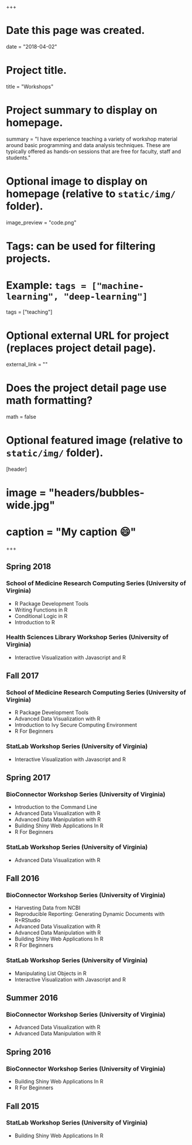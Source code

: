 +++
# Date this page was created.
date = "2018-04-02"

# Project title.
title = "Workshops"

# Project summary to display on homepage.
summary = "I have experience teaching a variety of workshop material around basic programming and data analysis techniques. These are typically offered as hands-on sessions that are free for faculty, staff and students."

# Optional image to display on homepage (relative to `static/img/` folder).
image_preview = "code.png"

# Tags: can be used for filtering projects.
# Example: `tags = ["machine-learning", "deep-learning"]`
tags = ["teaching"]

# Optional external URL for project (replaces project detail page).
external_link = ""

# Does the project detail page use math formatting?
math = false

# Optional featured image (relative to `static/img/` folder).
[header]
# image = "headers/bubbles-wide.jpg"
# caption = "My caption :smile:"

+++

## Spring 2018

### School of Medicine Research Computing Series (University of Virginia)

- R Package Development Tools
- Writing Functions in R
- Conditional Logic in R
- Introduction to R

### Health Sciences Library Workshop Series (University of Virginia) 

- Interactive Visualization with Javascript and R

## Fall 2017

### School of Medicine Research Computing Series (University of Virginia)

- R Package Development Tools
- Advanced Data Visualization with R
- Introduction to Ivy Secure Computing Environment
- R For Beginners

### StatLab Workshop Series (University of Virginia)

- Interactive Visualization with Javascript and R

## Spring 2017

### BioConnector Workshop Series (University of Virginia)

- Introduction to the Command Line
- Advanced Data Visualization with R
- Advanced Data Manipulation with R
- Building Shiny Web Applications In R
- R For Beginners

### StatLab Workshop Series (University of Virginia)

- Advanced Data Visualization with R

## Fall 2016

### BioConnector Workshop Series (University of Virginia)

- Harvesting Data from NCBI
- Reproducible Reporting: Generating Dynamic Documents with R+RStudio
- Advanced Data Visualization with R
- Advanced Data Manipulation with R
- Building Shiny Web Applications In R
- R For Beginners

### StatLab Workshop Series (University of Virginia)

- Manipulating List Objects in R
- Interactive Visualization with Javascript and R

## Summer 2016

### BioConnector Workshop Series (University of Virginia)

- Advanced Data Visualization with R
- Advanced Data Manipulation with R

## Spring 2016

### BioConnector Workshop Series (University of Virginia)

- Building Shiny Web Applications In R
- R For Beginners

## Fall 2015

### StatLab Workshop Series (University of Virginia)

- Building Shiny Web Applications In R

